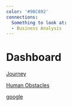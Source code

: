 ```yaml
---
color: '#98C892'
connections:
  Something to look at:
  - Business Analysis
---
```

# Dashboard

[Journey](/Journey/)

[Human Obstacles](/Human+Obstacles/)

[google](https://google.com/)
